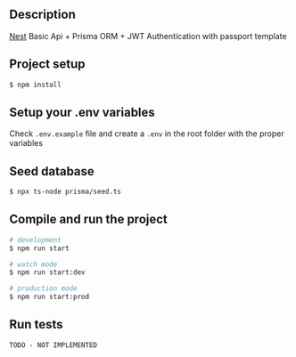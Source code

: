 ## Description

[Nest](https://github.com/nestjs/nest) Basic Api + Prisma ORM + JWT Authentication with passport template

## Project setup

```bash
$ npm install
```

## Setup your .env variables

Check `.env.example` file and create a `.env` in the root folder with the proper variables

## Seed database

```bash
$ npx ts-node prisma/seed.ts
```

## Compile and run the project

```bash
# development
$ npm run start

# watch mode
$ npm run start:dev

# production mode
$ npm run start:prod
```

## Run tests

`TODO - NOT IMPLEMENTED`
